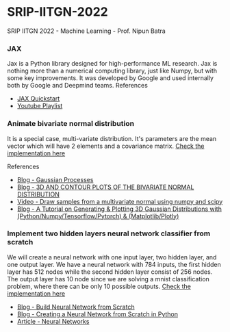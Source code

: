 # SRIP-IITGN-2022
SRIP IITGN 2022 - Machine Learning - Prof. Nipun Batra

### JAX
Jax is a Python library designed for high-performance ML research. Jax is nothing more than a numerical computing library, just like Numpy, but with some key improvements. It was developed by Google and used internally both by Google and Deepmind teams.
References
 * [JAX Quickstart](https://jax.readthedocs.io/en/latest/notebooks/quickstart.html)
 * [Youtube Playlist](https://youtube.com/playlist?list=PLBoQnSflObckOARbMK9Lt98Id0AKcZurq)

### Animate bivariate normal distribution
It is a special case, multi-variate distribution. It's parameters are the mean vector which will have 2 elements and a covariance matrix.
[Check the implementation here](https://github.com/Khushm/SRIP-IITGN-2022/blob/main/Animate%20Bivariate%20Normal%20Distribution.ipynb)

References
  * [Blog - Gaussian Processes](https://nipunbatra.github.io/blog/ml/2019/08/20/Gaussian-Processes.html)
  * [Blog - 3D AND CONTOUR PLOTS OF THE BIVARIATE NORMAL DISTRIBUTION](https://datasciencegenie.com/3d-contour-plots-of-bivariate-normal-distribution/)
  * [Video - Draw samples from a multivariate normal using numpy and scipy](https://www.youtube.com/watch?v=ppd4c96hHH8)
  * [Blog - A Tutorial on Generating & Plotting 3D Gaussian Distributions with (Python/Numpy/Tensorflow/Pytorch) & (Matplotlib/Plotly)](https://towardsdatascience.com/a-python-tutorial-on-generating-and-plotting-a-3d-guassian-distribution-8c6ec6c41d03)

### Implement two hidden layers neural network classifier from scratch
We will create a neural network with one input layer, two hidden layer, and one output layer. We have a neural network with 784 inputs, the first hidden layer has 512 nodes while the second hidden layer consist of 256 nodes. The output layer has 10 node since we are solving a mnist classification problem, where there can be only 10 possible outputs. [Check the implementation here](https://github.com/Khushm/SRIP-IITGN-2022/blob/main/Animate%20Bivariate%20Normal%20Distribution.ipynb)
 * [Blog - Build Neural Network from Scratch](https://towardsdatascience.com/how-to-build-neural-network-from-scratch-d202b13d52c1)
 * [Blog - Creating a Neural Network from Scratch in Python](https://stackabuse.com/creating-a-neural-network-from-scratch-in-python-adding-hidden-layers/)
 * [Article - Neural Networks](https://developer.ibm.com/articles/neural-networks-from-scratch/)



